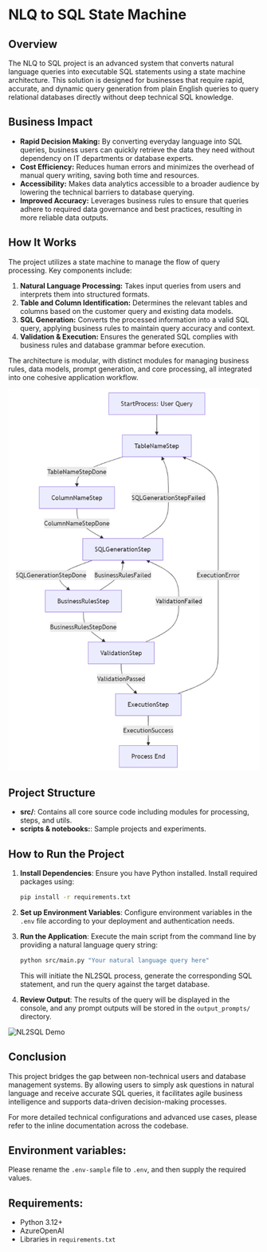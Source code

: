 # NLQ to SQL State Machine

## Overview

The NLQ to SQL project is an advanced system that converts natural language queries into executable SQL statements using a state machine architecture. This solution is designed for businesses that require rapid, accurate, and dynamic query generation from plain English queries to query relational databases directly without deep technical SQL knowledge.

## Business Impact

- **Rapid Decision Making:** By converting everyday language into SQL queries, business users can quickly retrieve the data they need without dependency on IT departments or database experts.
- **Cost Efficiency:** Reduces human errors and minimizes the overhead of manual query writing, saving both time and resources.
- **Accessibility:** Makes data analytics accessible to a broader audience by lowering the technical barriers to database querying.
- **Improved Accuracy:** Leverages business rules to ensure that queries adhere to required data governance and best practices, resulting in more reliable data outputs.

## How It Works

The project utilizes a state machine to manage the flow of query processing. Key components include:

1. **Natural Language Processing:** Takes input queries from users and interprets them into structured formats.
2. **Table and Column Identification:** Determines the relevant tables and columns based on the customer query and existing data models.
3. **SQL Generation:** Converts the processed information into a valid SQL query, applying business rules to maintain query accuracy and context.
4. **Validation & Execution:** Ensures the generated SQL complies with business rules and database grammar before execution.

The architecture is modular, with distinct modules for managing business rules, data models, prompt generation, and core processing, all integrated into one cohesive application workflow.


![NL2SQL State Machine](./images/sql.png)


## Project Structure

- **src/**: Contains all core source code including modules for processing, steps, and utils.
- **scripts & notebooks:**: Sample projects and experiments.


## How to Run the Project

1. **Install Dependencies**: Ensure you have Python installed. Install required packages using:
   ```bash
   pip install -r requirements.txt
   ```

2. **Set up Environment Variables**: Configure environment variables in the `.env` file according to your deployment and authentication needs.

3. **Run the Application**: Execute the main script from the command line by providing a natural language query string:
   ```bash
   python src/main.py "Your natural language query here"
   ```
   This will initiate the NL2SQL process, generate the corresponding SQL statement, and run the query against the target database.

4. **Review Output**: The results of the query will be displayed in the console, and any prompt outputs will be stored in the `output_prompts/` directory.


![NL2SQL Demo](./images/NL2SQL_GIF.gif)

## Conclusion

This project bridges the gap between non-technical users and database management systems. By allowing users to simply ask questions in natural language and receive accurate SQL queries, it facilitates agile business intelligence and supports data-driven decision-making processes.

For more detailed technical configurations and advanced use cases, please refer to the inline documentation across the codebase.

## Environment variables:

Please rename the `.env-sample` file to `.env`, and then supply the required values. 

## Requirements:

- Python 3.12+
- AzureOpenAI
- Libraries in `requirements.txt`
